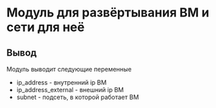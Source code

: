 # Модуль для развёртывания ВМ и сети для неё

## Вывод
Модуль выводит следующие переменные
- ip_address - внутренний ip ВМ
- ip_address_external - внешний ip ВМ
- subnet - подсеть, в которой работает ВМ